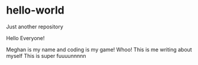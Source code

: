 # hello-world
Just another repository 

Hello Everyone!

Meghan is my name and coding is my game! Whoo! This is me writing about myself
This is super fuuuunnnnn
